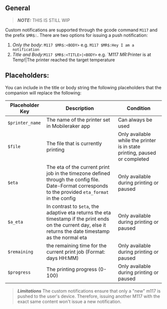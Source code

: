 ## General
>  **_NOTE:_** THIS IS STILL WIP


Custom notifications are supported through the gcode command `M117` and the prefix `$MR$:`. 
There are two options for issuing a push notification:
1. _Only the body_: `M117 $MR$:<BODY>` e.g. `M117 $MR$:Hey I am a notification`
2. _Title and Body_:`M117 $MR$:<TITLE>|<BODY>` e.g. `M117 $MR$:Printer is at Temp!|The printer reached the target temperature


## Placeholders:

You can include in the title or body string the following placeholders that 
the companion will replace the following:


| Placeholder Key      | Description                                                                                                                                                 | Condition                                                                         |
| -------------------- | ----------------------------------------------------------------------------------------------------------------------------------------------------------- | --------------------------------------------------------------------------------- |
| `$printer_name`      | The name of the printer set in Mobileraker app                                                                                                              | Can always be used                                                                |
| `$file`              | The file that is currently printing                                                                                                                         | Only available while the printer is in state printing, paused or completed |
| `$eta`               | The eta of the current print job in the timezone defined through the config file. Date-Format corresponds to the provided `eta_format` in the config          | Only available during printing or paused                                          |
| `$a_eta`             | In contrast to `$eta`, the adaptive eta returns the eta timestamp if the print ends on the current day, else it returns the date timestamp as the normal eta | Only available during printing or paused                                          |
| `$remaining` | the remaining time for the current print job (Format: days HH:MM)                                                                                           | Only available during printing or paused                                          |
| `$progress`          | The printing progress (0-100)                                                                                                                               | Only available during printing or paused                                          |


> **_Limitations_**
> The custom notifications ensure that only a "new" m117 is pushed to the user's device. Therefore, issuing another M117 with the exact same content won't issue a new notification. 
